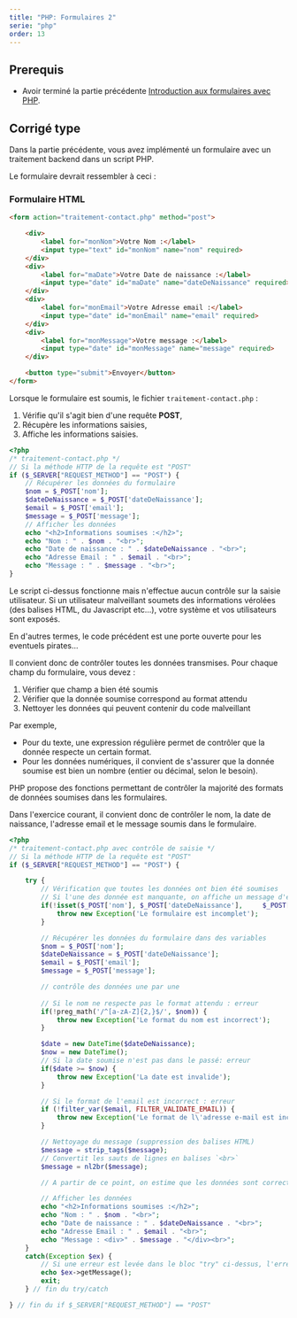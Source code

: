 ```yaml
---
title: "PHP: Formulaires 2"
serie: "php"
order: 13
---
```


## Prerequis

- Avoir terminé la partie précédente [Introduction aux formulaires avec PHP](./formulaires-intro).

## Corrigé type

Dans la partie précédente, vous avez implémenté un formulaire avec un traitement backend dans un script PHP.

Le formulaire devrait ressembler à ceci : 

### Formulaire HTML

```html
<form action="traitement-contact.php" method="post">

    <div>
        <label for="monNom">Votre Nom :</label> 
        <input type="text" id="monNom" name="nom" required> 
    </div>
    <div>
        <label for="maDate">Votre Date de naissance :</label> 
        <input type="date" id="maDate" name="dateDeNaissance" required>  
    </div>
    <div>
        <label for="monEmail">Votre Adresse email :</label> 
        <input type="date" id="monEmail" name="email" required>  
    </div>
    <div>
        <label for="monMessage">Votre message :</label> 
        <input type="date" id="monMessage" name="message" required>    
    </div>

    <button type="submit">Envoyer</button>
</form>
```

Lorsque le formulaire est soumis, le fichier `traitement-contact.php` :
1. Vérifie qu'il s'agit bien d'une requête **POST**,
2. Récupère les informations saisies,
3. Affiche les informations saisies.

```php
<?php
/* traitement-contact.php */
// Si la méthode HTTP de la requête est "POST"
if ($_SERVER["REQUEST_METHOD"] == "POST") {
    // Récupérer les données du formulaire
    $nom = $_POST['nom'];
    $dateDeNaissance = $_POST['dateDeNaissance'];
    $email = $_POST['email'];
    $message = $_POST['message'];
    // Afficher les données
    echo "<h2>Informations soumises :</h2>";
    echo "Nom : " . $nom . "<br>";
    echo "Date de naissance : " . $dateDeNaissance . "<br>";
    echo "Adresse Email : " . $email . "<br>";
    echo "Message : " . $message . "<br>";
}
```

Le script ci-dessus fonctionne mais n'effectue aucun contrôle sur la saisie utilisateur. Si un utilisateur malveillant soumets des informations vérolées (des balises HTML, du Javascript etc...), votre système et vos utilisateurs sont exposés.

En d'autres termes, le code précédent est une porte ouverte pour les eventuels pirates...

Il convient donc de contrôler toutes les données transmises. Pour chaque champ du formulaire, vous devez : 
1. Vérifier que champ a bien été soumis
2. Vérifier que la donnée soumise correspond au format attendu
3. Nettoyer les données qui peuvent contenir du code malveillant

Par exemple, 

- Pour du texte, une expression régulière permet de contrôler que la donnée respecte un certain format.
- Pour les données numériques, il convient de s'assurer que la donnée soumise est bien un nombre (entier ou décimal, selon le besoin).

PHP propose des fonctions permettant de contrôler la majorité des formats de données soumises dans les formulaires.

Dans l'exercice courant, il convient donc de contrôler le nom, la date de naissance, l'adresse email et le message soumis dans le formulaire.

```php
<?php
/* traitement-contact.php avec contrôle de saisie */
// Si la méthode HTTP de la requête est "POST"
if ($_SERVER["REQUEST_METHOD"] == "POST") {

    try {
        // Vérification que toutes les données ont bien été soumises
        // Si l'une des donnée est manquante, on affiche un message d'erreur
        if(!isset($_POST['nom'], $_POST['dateDeNaissance'],     $_POST['email'], $_POST['message'])) {
            throw new Exception('Le formulaire est incomplet');
        }

        // Récupérer les données du formulaire dans des variables
        $nom = $_POST['nom'];
        $dateDeNaissance = $_POST['dateDeNaissance'];
        $email = $_POST['email'];
        $message = $_POST['message'];

        // contrôle des données une par une
    
        // Si le nom ne respecte pas le format attendu : erreur
        if(!preg_math('/^[a-zA-Z]{2,}$/', $nom)) {
            throw new Exception('Le format du nom est incorrect');
        }

        $date = new DateTime($dateDeNaissance);
        $now = new DateTime();
        // Si la date soumise n'est pas dans le passé: erreur
        if($date >= $now) {
            throw new Exception('La date est invalide');
        }

        // Si le format de l'email est incorrect : erreur
        if (!filter_var($email, FILTER_VALIDATE_EMAIL)) {
            throw new Exception('Le format de l\'adresse e-mail est incorrect.');
        }

        // Nettoyage du message (suppression des balises HTML)
        $message = strip_tags($message);
        // Convertit les sauts de lignes en balises `<br>`
        $message = nl2br($message);

        // A partir de ce point, on estime que les données sont correctes (aucune erreur levée)

        // Afficher les données
        echo "<h2>Informations soumises :</h2>";
        echo "Nom : " . $nom . "<br>";
        echo "Date de naissance : " . $dateDeNaissance . "<br>";
        echo "Adresse Email : " . $email . "<br>";
        echo "Message : <div>" . $message . "</div><br>";
    }
    catch(Exception $ex) {
        // Si une erreur est levée dans le bloc "try" ci-dessus, l'erreur correspondante est affichée
        echo $ex->getMessage();
        exit;
    } // fin du try/catch 

} // fin du if $_SERVER["REQUEST_METHOD"] == "POST"

```
